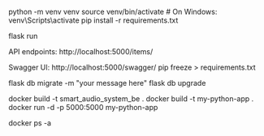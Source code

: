 python -m venv venv
source venv/bin/activate  # On Windows: venv\Scripts\activate
pip install -r requirements.txt

flask run

API endpoints: http://localhost:5000/items/

Swagger UI: http://localhost:5000/swagger/
pip freeze > requirements.txt

flask db migrate -m "your message here"
flask db upgrade



docker build -t smart_audio_system_be .
docker build -t my-python-app .
docker run -d -p 5000:5000 my-python-app


 
docker ps -a

